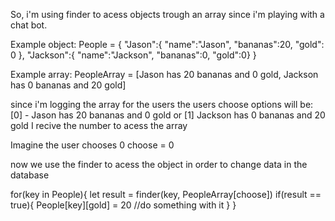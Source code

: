 So, i'm using finder to acess objects trough an array since i'm playing with a chat bot.

Example object:
People = {
  "Jason":{ 
    "name":"Jason", 
    "bananas":20, 
    "gold": 0
    },
   "Jackson":{
   "name":"Jackson",
   "bananas":0,
   "gold":0}
   }      

Example array: PeopleArray = [Jason has 20 bananas and 0 gold, Jackson has 0 bananas and 20 gold]

since i'm logging the array for the users the users choose options will be: 
[0] - Jason has 20 bananas and 0 gold 
or 
[1] Jackson has 0 bananas and 20 gold
I recive the number to acess the array

Imagine the user chooses 0
choose = 0

now we use the finder to acess the object in order to change data in the database

for(key in People){
  let result = finder(key, PeopleArray[choose])
  if(result == true){
    People[key][gold] = 20
    //do something with it
  }
}
